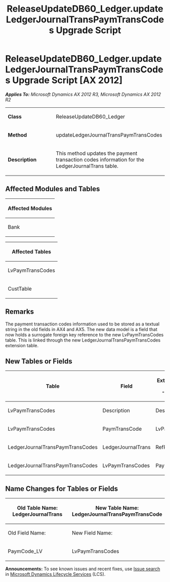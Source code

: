 ﻿---
title: ReleaseUpdateDB60_Ledger.updateLedgerJournalTransPaymTransCodes Upgrade Script
TOCTitle: ReleaseUpdateDB60_Ledger.updateLedgerJournalTransPaymTransCodes Upgrade Script
ms:assetid: f16a01a4-0a70-5f6b-5c04-6f85c0aacb36
ms:mtpsurl: https://msdn.microsoft.com/en-us/library/JJ737429(v=AX.60)
ms:contentKeyID: 49712124
ms.date: 05/18/2015
mtps_version: v=AX.60
---

# ReleaseUpdateDB60\_Ledger.updateLedgerJournalTransPaymTransCodes Upgrade Script [AX 2012]


_**Applies To:** Microsoft Dynamics AX 2012 R3, Microsoft Dynamics AX 2012 R2_

<table>
<colgroup>
<col style="width: 50%" />
<col style="width: 50%" />
</colgroup>
<tbody>
<tr class="odd">
<td><p><strong>Class</strong></p></td>
<td><p>ReleaseUpdateDB60_Ledger</p></td>
</tr>
<tr class="even">
<td><p><strong>Method</strong></p></td>
<td><p>updateLedgerJournalTransPaymTransCodes</p></td>
</tr>
<tr class="odd">
<td><p><strong>Description</strong></p></td>
<td><p>This method updates the payment transaction codes information for the LedgerJournalTrans table.</p></td>
</tr>
</tbody>
</table>


## Affected Modules and Tables

<table>
<colgroup>
<col style="width: 100%" />
</colgroup>
<thead>
<tr class="header">
<th><p>Affected Modules</p></th>
</tr>
</thead>
<tbody>
<tr class="odd">
<td><p>Bank</p></td>
</tr>
</tbody>
</table>


<table>
<colgroup>
<col style="width: 100%" />
</colgroup>
<thead>
<tr class="header">
<th><p>Affected Tables</p></th>
</tr>
</thead>
<tbody>
<tr class="odd">
<td><p>LvPaymTransCodes</p></td>
</tr>
<tr class="even">
<td><p>CustTable</p></td>
</tr>
</tbody>
</table>


## Remarks

The payment transaction codes information used to be stored as a textual string in the old fields in AX4 and AX5. The new data model is a field that now holds a surrogate foreign key reference to the new LvPaymTransCodes table. This is linked through the new LedgerJournalTransPaymTransCodes extension table.

## New Tables or Fields

<table>
<colgroup>
<col style="width: 33%" />
<col style="width: 33%" />
<col style="width: 33%" />
</colgroup>
<thead>
<tr class="header">
<th><p>Table</p></th>
<th><p>Field</p></th>
<th><p>Extended Data Type</p>
<p>-or- Base Enum</p></th>
</tr>
</thead>
<tbody>
<tr class="odd">
<td><p>LvPaymTransCodes</p></td>
<td><p>Description</p></td>
<td><p>Description</p></td>
</tr>
<tr class="even">
<td><p>LvPaymTransCodes</p></td>
<td><p>PaymTransCode</p></td>
<td><p>LvPaymCode</p></td>
</tr>
<tr class="odd">
<td><p>LedgerJournalTransPaymTransCodes</p></td>
<td><p>LedgerJournalTrans</p></td>
<td><p>RefRecId</p></td>
</tr>
<tr class="even">
<td><p>LedgerJournalTransPaymTransCodes</p></td>
<td><p>LvPaymTransCodes</p></td>
<td><p>PaymTransCodeRecId</p></td>
</tr>
</tbody>
</table>


## Name Changes for Tables or Fields

<table>
<colgroup>
<col style="width: 50%" />
<col style="width: 50%" />
</colgroup>
<thead>
<tr class="header">
<th><p>Old Table Name: LedgerJournalTrans</p></th>
<th><p>New Table Name: LedgerJournalTransPaymTransCode</p></th>
</tr>
</thead>
<tbody>
<tr class="odd">
<td><p>Old Field Name:</p></td>
<td><p>New Field Name:</p></td>
</tr>
<tr class="even">
<td><p>PaymCode_LV</p></td>
<td><p>LvPaymTransCodes</p></td>
</tr>
</tbody>
</table>

  
**Announcements:** To see known issues and recent fixes, use [Issue search](http://go.microsoft.com/fwlink/?linkid=389258) in [Microsoft Dynamics Lifecycle Services](http://go.microsoft.com/fwlink/?linkid=306505) (LCS).

